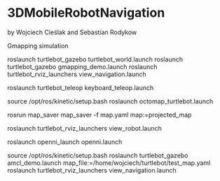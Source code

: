 # 3DMobileRobotNavigation
 by Wojciech Cieślak and Sebastian Rodykow

Gmapping simulation

roslaunch turtlebot_gazebo turtlebot_world.launch
roslaunch turtlebot_gazebo gmapping_demo.launch
roslaunch turtlebot_rviz_launchers view_navigation.launch

roslaunch turtlebot_teleop keyboard_teleop.launch

source /opt/ros/kinetic/setup.bash
roslaunch octomap_turtlebot.launch

rosrun map_saver map_saver -f map.yaml map:=projected_map

roslaunch turtlebot_rviz_launchers view_robot.launch

roslaunch openni_launch openni.launch

 source /opt/ros/kinetic/setup.bash
roslaunch turtlebot_gazebo amcl_demo.launch map_file:=/home/wojciech/turtlebot/test_map.yaml
roslaunch turtlebot_rviz_launchers view_navigation.launch
